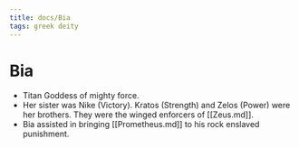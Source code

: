 ```yaml
---
title: docs/Bia
tags: greek deity
---
```


# Bia 
- Titan Goddess of mighty force.
- Her sister was Nike (Victory). Kratos (Strength) and Zelos (Power) were her brothers. They were the winged enforcers of [[Zeus.md]].
- Bia assisted in bringing [[Prometheus.md]] to his rock enslaved punishment.